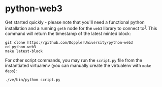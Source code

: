 # python-web3

Get started quickly - please note that you'll need a functional python installation and a running `geth` node for the `web3` library to connect to<sup>[1]</sup>. This command will return the timestamp of the latest minted block:

```console
git clone https://github.com/DopplerUniversity/python-web3
cd python-web3
make latest-block
```

For other script commands, you may run the `script.py` file from the instantiated virtualenv (you can manually create the virtualenv with `make deps`):

```console
./ve/bin/python script.py
```

[1]: https://geth.ethereum.org/docs/getting-started
